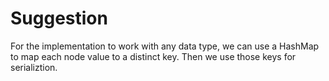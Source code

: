 # Suggestion

For the implementation to work with any data type, we can use a HashMap to map each node value to a distinct key. Then we use those keys for serializtion.
